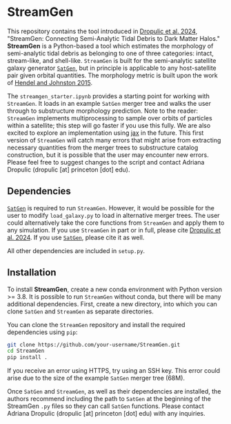 # StreamGen

This repository contains the tool introduced in [Dropulic et al. 2024](https://arxiv.org/abs/2409.13810), "StreamGen: Connecting Semi-Analytic Tidal Debris to Dark Matter Halos." **StreamGen** is a Python-based a tool which estimates the morphology of semi-analytic tidal debris as belonging to one of three categories: intact, stream-like, and shell-like. `StreamGen` is built for the semi-analytic satellite galaxy generator [`SatGen`](https://academic.oup.com/mnras/article/502/1/621/6066532), but in principle is applicable to any host-satellite pair given orbital quantities. The morphology metric is built upon the work of [Hendel and Johnston 2015](https://academic.oup.com/mnras/article/454/3/2472/1194235). 

The `streamgen_starter.ipynb` provides a starting point for working with `StreamGen`. It loads in an example `SatGen` merger tree and walks the user through to substructure morphology prediction. Note to the reader: `StreamGen` implements multiprocessing to sample over orbits of particles within a satellite; this step will go faster if you use this fully. We are also excited to explore an implementation using [jax](https://jax.readthedocs.io/en/latest/) in the future. This first version of `StreamGen` will catch many errors that might arise from extracting necessary quantities from the merger trees to substructure catalog construction, but it is possible that the user may encounter new errors. Please feel free to suggest changes to the script and contact Adriana Dropulic (dropulic [at] princeton [dot] edu).

## Dependencies 

[`SatGen`](https://github.com/shergreen/SatGen) is required to run `StreamGen`. However, it would be possible for the user to modify `load_galaxy.py` to load in alternative merger trees. The user could alternatively take the core functions from `StreamGen` and apply them to any simulation. If you use `StreamGen` in part or in full, please cite [Dropulic et al. 2024](https://arxiv.org/abs/2409.13810). If you use [`SatGen`](https://academic.oup.com/mnras/article/502/1/621/6066532), please cite it as well. 

All other dependencies are included in `setup.py`. 

## Installation

To install **StreamGen**, create a new conda environment with Python version >= 3.8. It is possible to run `StreamGen` without conda, but there will be many additional dependencies. First, create a new directory, into which you can clone `SatGen` and `StreamGen` as separate directories. 

You can clone the `StreamGen` repository and install the required dependencies using `pip`:

```bash
git clone https://github.com/your-username/StreamGen.git
cd StreamGen
pip install .
```

If you receive an error using HTTPS, try using an SSH key. This error could arise due to the size of the example `SatGen` merger tree (68M). 

Once `SatGen` and `StreamGen`, as well as their dependencies are installed, the authors recommend including the path to `SatGen` at the beginning of the StreamGen `.py` files so they can call `SatGen` functions. Please contact Adriana Dropulic (dropulic [at] princeton [dot] edu) with any inquiries.



